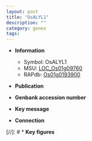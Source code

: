 ```yaml
---
layout: post
title: "OsALYL1"
description: ""
category: genes
tags: 
---
```


* **Information**  
    + Symbol: OsALYL1  
    + MSU: [LOC_Os01g09760](http://rice.uga.edu/cgi-bin/ORF_infopage.cgi?orf=LOC_Os01g09760)  
    + RAPdb: [Os01g0193900](http://rapdb.dna.affrc.go.jp/viewer/gbrowse_details/irgsp1?name=Os01g0193900)  

* **Publication**  

* **Genbank accession number**  

* **Key message**  

* **Connection**  

[//]: # * **Key figures**  


